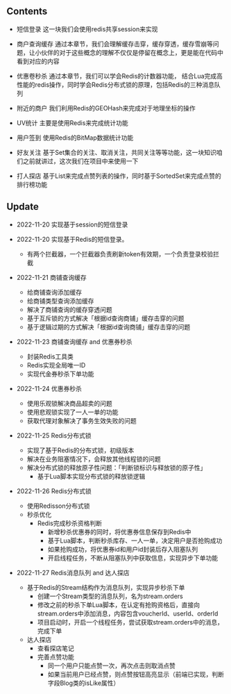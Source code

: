 ## Contents
* 短信登录
这一块我们会使用redis共享session来实现

* 商户查询缓存
通过本章节，我们会理解缓存击穿，缓存穿透，缓存雪崩等问题，让小伙伴的对于这些概念的理解不仅仅是停留在概念上，更是能在代码中看到对应的内容

* 优惠卷秒杀
通过本章节，我们可以学会Redis的计数器功能， 结合Lua完成高性能的redis操作，同时学会Redis分布式锁的原理，包括Redis的三种消息队列

* 附近的商户
我们利用Redis的GEOHash来完成对于地理坐标的操作

* UV统计
主要是使用Redis来完成统计功能

* 用户签到
使用Redis的BitMap数据统计功能

* 好友关注
基于Set集合的关注、取消关注，共同关注等等功能，这一块知识咱们之前就讲过，这次我们在项目中来使用一下

* 打人探店
基于List来完成点赞列表的操作，同时基于SortedSet来完成点赞的排行榜功能


## Update
- 2022-11-20 实现基于session的短信登录
- 2022-11-20 实现基于Redis的短信登录。
  - 有两个拦截器，一个拦截器负责刷新token有效期，一个负责登录校验拦截
- 2022-11-21 商铺查询缓存
  - 给商铺查询添加缓存
  - 给商铺类型查询添加缓存
  - 解决了商铺查询的缓存穿透问题
  - 基于互斥锁的方式解决「根据id查询商铺」缓存击穿的问题
  - 基于逻辑过期的方式解决「根据id查询商铺」缓存击穿的问题
- 2022-11-23 商铺查询缓存 and 优惠券秒杀
  - 封装Redis工具类
  - Redis实现全局唯一ID
  - 实现代金券秒杀下单功能
- 2022-11-24 优惠券秒杀
  - 使用乐观锁解决商品超卖的问题
  - 使用悲观锁实现了一人一单的功能
  - 获取代理对象解决了事务生效失败的问题

- 2022-11-25 Redis分布式锁
  - 实现了基于Redis的分布式锁，初级版本
  - 解决在业务阻塞情况下，会释放其他线程锁的问题
  - 解决分布式锁的释放原子性问题：「判断锁标识与释放锁的原子性」
    - 基于Lua脚本实现分布式锁的释放锁逻辑

- 2022-11-26 Redis分布式锁
  - 使用Redisson分布式锁
  - 秒杀优化
    - Redis完成秒杀资格判断
      - 新增秒杀优惠券的同时，将优惠券信息保存到Redis中
      - 基于Lua脚本，判断秒杀库存、一人一单，决定用户是否抢购成功
      - 如果抢购成功，将优惠券id和用户id封装后存入阻塞队列
      - 开启线程任务，不断从阻塞队列中获取信息，实现异步下单功能

- 2022-11-27 Redis消息队列 and 达人探店
  - 基于Redis的Stream结构作为消息队列，实现异步秒杀下单
    - 创建一个Stream类型的消息队列，名为stream.orders
    - 修改之前的秒杀下单Lua脚本，在认定有抢购资格后，直接向stream.orders中添加消息，内容包含voucherId、userId、orderId
    - 项目启动时，开启一个线程任务，尝试获取stream.orders中的消息，完成下单
  - 达人探店
    - 查看探店笔记
    - 完善点赞功能
      - 同一个用户只能点赞一次，再次点击则取消点赞
      - 如果当前用户已经点赞，则点赞按钮高亮显示（前端已实现，判断字段Blog类的isLike属性）